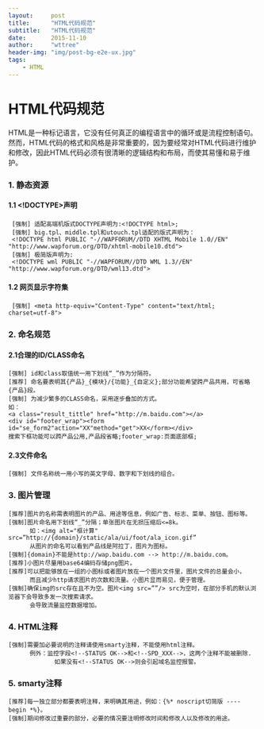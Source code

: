 ```yaml
---
layout:     post
title:      "HTML代码规范"
subtitle:   "HTML代码规范"
date:       2015-11-10
author:     "wttree"
header-img: "img/post-bg-e2e-ux.jpg"
tags:
    - HTML
---
```


# HTML代码规范

HTML是一种标记语言，它没有任何真正的编程语言中的循环或是流程控制语句。然而，HTML代码的格式和风格是非常重要的，因为要经常对HTML代码进行维护和修改，因此HTML代码必须有很清晰的逻辑结构和布局，而使其易懂和易于维护。

### 1. 静态资源

#### 1.1 <!DOCTYPE>声明
     [强制] 适配高端机版式DOCTYPE声明为:<!DOCTYPE html>;
     [强制] big.tpl、middle.tpl和utouch.tpl适配的版式声明为：
     <!DOCTYPE html PUBLIC "-//WAPFORUM//DTD XHTML Mobile 1.0//EN" "http://www.wapforum.org/DTD/xhtml-mobile10.dtd">
     [强制] 极简版声明为:
     <!DOCTYPE wml PUBLIC "-//WAPFORUM//DTD WML 1.3//EN" "http://www.wapforum.org/DTD/wml13.dtd">

#### 1.2 网页显示字符集
     [强制] <meta http-equiv="Content-Type" content="text/html; charset=utf-8">

### 2. 命名规范

#### 2.1合理的ID/CLASS命名
    [强制] id和class取值统一用下划线“_”作为分隔符。
    [推荐] 命名要表明其{产品}_{模块}/{功能}_{自定义};部分功能希望跨产品共用，可省略{产品}段。
    [强制] 为减少繁多的CLASS命名，采用逐步叠加的方式。
    如：
    <a class="result_tittle" href="http://m.baidu.com"></a>
    <div id="footer_wrap"><form id="se_form2"action="XX"method="get">XX</form></div>
    搜索下框功能可以跨产品公用,产品段省略;footer_wrap:页面底部框;

#### 2.3文件命名
    [强制] 文件名称统一用小写的英文字母、数字和下划线的组合。

### 3. 图片管理
    [推荐]图片的名称需表明图片的产品、用途等信息，例如广告、标志、菜单、按钮、图标等。
    [强制]图片命名用下划线“_”分隔；单张图片在无损压缩后<=8k。
          如：<img alt="框计算" src=”http://{domain}/static/ala/ui/foot/ala_icon.gif”
          从图片的命名可以看到产品线是阿拉丁，图片为图标。
    [强制]{domain}不能是http://wap.baidu.com --> http://m.baidu.com。
    [推荐]小图片尽量用base64编码存储png图片。
    [推荐]可以把能够放在一组的小图标或者图片放在一个图片文件里，图片文件的总量会小，
          而且减少http请求图片的次数和流量。小图片显而易见，便于管理。
    [强制]确保img的src存在且不为空。图片<img src=””/> src为空时，在部分手机的默认浏览器下会导致多发一次搜索请求。
          会导致流量监控数据增加。


### 4. HTML注释  
    [强制]需要加必要说明的注释请使用smarty注释，不能使用html注释。
          例外：监控字段<!--STATUS OK-->和<!--SPD_XXX-->，这两个注释不能被删除.
                 如果没有<!--STATUS OK-->则会引起域名监控报警。

### 5. smarty注释
    [推荐]每一独立部分都要表明注释，来明确其用途，例如：{%* noscript切简版 ---- begin *%}。
    [强制]期间修改过重要的部分，必要的情况要注明修改时间和修改人以及修改的用途。